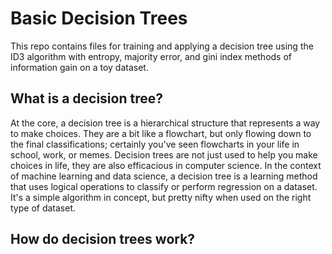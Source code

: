 # Basic Decision Trees
This repo contains files for training and applying a decision tree using the ID3 algorithm with entropy, majority error, and gini index methods of information gain on a toy dataset.

## What is a decision tree?
At the core, a decision tree is a hierarchical structure that represents a way to make choices. They are a bit like a flowchart, but only flowing down to the final classifications; certainly you've seen flowcharts in your life in school, work, or memes. Decision trees are not just used to help you make choices in life, they are also efficacious in computer science. In the context of machine learning and data science, a decision tree is a learning method that uses logical operations to classify or perform regression on a dataset. It's a simple algorithm in concept, but pretty nifty when used on the right type of dataset.

## How do decision trees work?
